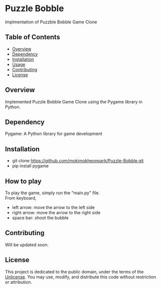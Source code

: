 # Puzzle Bobble

Implmentation of Puzzble Bobble Game Clone

## Table of Contents

- [Overview](#overview)
- [Dependency](#dependency)
- [Installation](#installation)
- [Usage](#usage)
- [Contributing](#contributing)
- [License](#license)

## Overview

Implemented Puzzle Bobble Game Clone using the Pygame library in Python.

## Dependency

Pygame: A Python library for game development

## Installation

- git clone https://github.com/mokimokheonpark/Puzzle-Bobble.git  
- pip install pygame

## How to play

To play the game, simply run the "main.py" file.    
From keyboard,  
- left arrow: move the arrow to the left side  
- right arrow: move the arrow to the right side  
- space bar: shoot the bubble

## Contributing

Will be updated soon.

## License

This project is dedicated to the public domain, under the terms of the [Unlicense](http://unlicense.org/). You may use, modify, and distribute this code without restriction or attribution.
